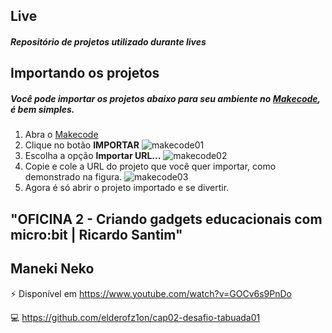 ## Live
##### Repositório de projetos utilizado durante lives

## Importando os projetos
##### Você pode importar os projetos abaixo para seu ambiente no [Makecode](https://makecode.microbit.org/), é bem simples.
1. Abra o [Makecode](https://makecode.microbit.org/)
2. Clique no botão **IMPORTAR**
![makecode01](makecode01.png)
3. Escolha a opção **Importar URL...**
![makecode02](makecode02.png)
4. Copie e cole a URL do projeto que você quer importar, como demonstrado na figura.
![makecode03](makecode03.png)
5. Agora é só abrir o projeto importado e se divertir.

## "OFICINA 2 - Criando gadgets educacionais com micro:bit | Ricardo Santim" 
## Maneki Neko
⚡ Disponível em https://www.youtube.com/watch?v=GOCv6s9PnDo

💻 https://github.com/elderofz1on/cap02-desafio-tabuada01
